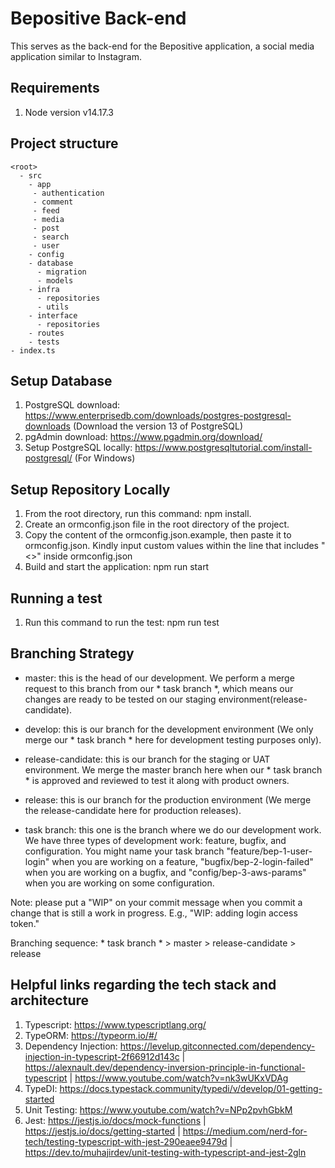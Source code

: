 # Bepositive Back-end

This serves as the back-end for the Bepositive application, a social media application similar to Instagram.

## Requirements
1. Node version v14.17.3

## Project structure

```
<root>
  - src
    - app
     - authentication
     - comment
     - feed
     - media
     - post
     - search
     - user
    - config
    - database
      - migration
      - models
    - infra
      - repositories
      - utils
    - interface
      - repositories
    - routes
    - tests
- index.ts
```

## Setup Database
1. PostgreSQL download: https://www.enterprisedb.com/downloads/postgres-postgresql-downloads (Download the version 13 of PostgreSQL)
2. pgAdmin download: https://www.pgadmin.org/download/
3. Setup PostgreSQL locally: https://www.postgresqltutorial.com/install-postgresql/ (For Windows)

## Setup Repository Locally

1. From the root directory, run this command: npm install.
2. Create an ormconfig.json file in the root directory of the project.
3. Copy the content of the ormconfig.json.example, then paste it to ormconfig.json. Kindly input custom values within the line that includes "<>" inside ormconfig.json
4. Build and start the application: npm run start

## Running a test

1. Run this command to run the test: npm run test

## Branching Strategy
- master: this is the head of our development. We perform a merge request to this branch from our * task branch *, which means our changes are ready to be tested on our staging environment(release-candidate).

- develop: this is our branch for the development environment (We only merge our * task branch * here for development testing purposes only).

- release-candidate: this is our branch for the staging or UAT environment. We merge the master branch here when our * task branch * is approved and reviewed to test it along with product owners.

- release: this is our branch for the production environment (We merge the release-candidate here for production releases).

- task branch: this one is the branch where we do our development work. We have three types of development work: feature, bugfix, and configuration. You might name your task branch "feature/bep-1-user-login" when you are working on a feature, "bugfix/bep-2-login-failed" when you are working on a bugfix, and "config/bep-3-aws-params" when you are working on some configuration. 

Note: please put a "WIP" on your commit message when you commit a change that is still a work in progress. E.g., "WIP: adding login access token."

Branching sequence: * task branch * > master > release-candidate > release

## Helpful links regarding the tech stack and architecture

1. Typescript: https://www.typescriptlang.org/
2. TypeORM: https://typeorm.io/#/
3. Dependency Injection: https://levelup.gitconnected.com/dependency-injection-in-typescript-2f66912d143c | https://alexnault.dev/dependency-inversion-principle-in-functional-typescript | https://www.youtube.com/watch?v=nk3wUKxVDAg
4. TypeDI: https://docs.typestack.community/typedi/v/develop/01-getting-started
5. Unit Testing: https://www.youtube.com/watch?v=NPp2pvhGbkM
6. Jest: https://jestjs.io/docs/mock-functions | https://jestjs.io/docs/getting-started | https://medium.com/nerd-for-tech/testing-typescript-with-jest-290eaee9479d | https://dev.to/muhajirdev/unit-testing-with-typescript-and-jest-2gln